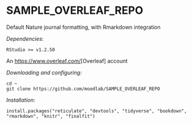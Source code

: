 # SAMPLE_OVERLEAF_REPO
Default Nature journal formatting, with Rmarkdown integration

*Dependencies*:

`RStudio >= v1.2.50`

An <https://www.overleaf.com/>[Overleaf] account


*Downloading and configuring:*
```
cd ~
git clone https://github.com/moodlab/SAMPLE_OVERLEAF_REPO
```


*Installation*:
```
install.packages("reticulate", "devtools", "tidyverse", "bookdown", "rmarkdown", "knitr", "finalfit")
```
